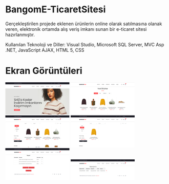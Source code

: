 # BangomE-TicaretSitesi
Gerçekleştirilen projede eklenen ürünlerin online olarak satılmasına olanak veren, elektronik ortamda alış veriş imkanı sunan bir e-ticaret sitesi hazırlanmıştır.

Kullanılan Teknoloji ve Diller: Visual Studio, Microsoft SQL Server, MVC Asp .NET, JavaScript
AJAX, HTML 5, CSS 

# Ekran Görüntüleri
<p>
<a href="https://github.com/yavuzturk96/BangomE-TicaretSitesi/blob/master/Bangom%20Ekran%20G%C3%B6r%C3%BCnt%C3%BCleri/AnaSayfa2.png" target="_blank">
<img src=https://github.com/yavuzturk96/BangomE-TicaretSitesi/blob/master/Bangom%20Ekran%20G%C3%B6r%C3%BCnt%C3%BCleri/AnaSayfa2.png" width="200" style="max-width:100%;"></a>
  
<a href="https://github.com/yavuzturk96/BangomE-TicaretSitesi/blob/master/Bangom%20Ekran%20G%C3%B6r%C3%BCnt%C3%BCleri/AnaSayfa.png" target="_blank">
<img src="https://github.com/yavuzturk96/BangomE-TicaretSitesi/blob/master/Bangom%20Ekran%20G%C3%B6r%C3%BCnt%C3%BCleri/AnaSayfa.png" width="200" style="max-width:100%;"></a>

<a href="https://github.com/yavuzturk96/BangomE-TicaretSitesi/blob/master/Bangom%20Ekran%20G%C3%B6r%C3%BCnt%C3%BCleri/%C3%9Cr%C3%BCnler.png" target="_blank">
<img src="https://github.com/yavuzturk96/BangomE-TicaretSitesi/blob/master/Bangom%20Ekran%20G%C3%B6r%C3%BCnt%C3%BCleri/%C3%9Cr%C3%BCnler.png" width="200" style="max-width:100%;"></a>

<a href="https://github.com/yavuzturk96/BangomE-TicaretSitesi/blob/master/Bangom%20Ekran%20G%C3%B6r%C3%BCnt%C3%BCleri/%C3%9Cr%C3%BCnler-Kategorilenmis.png" target="_blank">
<img src="https://github.com/yavuzturk96/BangomE-TicaretSitesi/blob/master/Bangom%20Ekran%20G%C3%B6r%C3%BCnt%C3%BCleri/%C3%9Cr%C3%BCnler-Kategorilenmis.png" width="200" style="max-width:100%;"></a>

<a href="https://github.com/yavuzturk96/BangomE-TicaretSitesi/blob/master/Bangom%20Ekran%20G%C3%B6r%C3%BCnt%C3%BCleri/Sepet.png" target="_blank">
<img src="https://github.com/yavuzturk96/BangomE-TicaretSitesi/blob/master/Bangom%20Ekran%20G%C3%B6r%C3%BCnt%C3%BCleri/Sepet.png" width="200" style="max-width:100%;"></a>

<a href="https://github.com/yavuzturk96/BangomE-TicaretSitesi/blob/master/Bangom%20Ekran%20G%C3%B6r%C3%BCnt%C3%BCleri/Siparisler.png" target="_blank">
<img src="https://github.com/yavuzturk96/BangomE-TicaretSitesi/blob/master/Bangom%20Ekran%20G%C3%B6r%C3%BCnt%C3%BCleri/Siparisler.png" width="200" style="max-width:100%;"></a>
